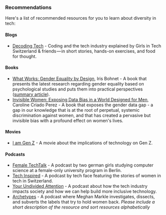 ### Recommendations

Here's a list of recommended resources for you to learn about diversity in tech:

#### Blogs
- [Decoding Tech](https://medium.com/decoding-tech) - Coding and the tech industry explained by Girls in Tech Switzerland & friends — in short stories, hands-on exercises, and food for thought. 

#### Books
- [What Works: Gender Equality by Design](https://scholar.harvard.edu/iris_bohnet/what-works), Iris Bohnet - A book that presents the latest research regarding gender equality based on psychological studies and puts them into practical perspectives ([summary article](https://knowledge.wharton.upenn.edu/article/gender-equality-design-building-inclusive-productive-workplace/)).
- [Invisible Women: Exposing Data Bias in a World Designed for Men](https://carolinecriadoperez.com/book/invisible-women/), Caroline Criado Perez - A book that exposes the gender data gap - a gap in our knowledge that is at the root of perpetual, systemic discrimination against women, and that has created a pervasive but invisible bias with a profound effect on women's lives.
#### Movies
- [I am Gen Z](https://iamgenzfilm.com/) - A movie about the implications of technology on Gen Z.

#### Podcasts
- [Female TechTalk](https://www.female-techtalk.com/) - A podcast by two german girls studying computer science at a female-only university program in Berlin.
- [Tech Inspired](https://anchor.fm/team-techface) - A podcast by tech face featuring the stories of women in tech in Switzerland.
- [Your Undivided Attention](https://www.humanetech.com/podcast) - A podcast about how the tech industry impacts society and how we can help build more inclusive technology.
- [Archetypes](https://open.spotify.com/show/6UfyXZgVAUX1UzF8j5L72t) - A podcast where Meghan Markle investigates, dissects, and subverts the labels that try to hold women back.
*Please include a short description of the resource and sort resources alphabetically*
